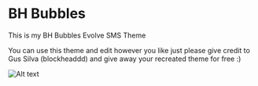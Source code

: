 BH Bubbles
===========

This is my BH Bubbles Evolve SMS Theme

You can use this theme and edit however you like just please give credit to Gus Silva (blockheaddd) and give away your recreated theme for free :)

![Alt text](https://lh4.googleusercontent.com/-tbKwdX3Bm50/UuBlXALfp8I/AAAAAAAACQM/mAm5Nsg2sR0/w394-h700-no/BH_Bubbles_Screenie.jpg "screenshot")
